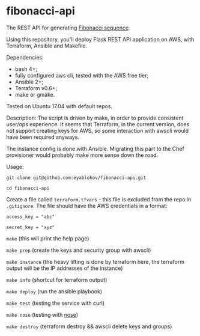 fibonacci-api
=============

The REST API for generating [Fibonacci sequence](https://en.wikipedia.org/wiki/Fibonacci_sequence).


Using this repository, you'll deploy Flask REST API application on AWS, with Terraform, Ansible and Makefile.

Dependencies:
- bash 4+;
- fully configured aws cli, tested with the AWS free tier;
- Ansible 2+;
- Terraform v0.6+;
- make or gmake.

Tested on Ubuntu 17.04 with default repos.

Description:
The script is driven by make, in order to provide consistent user/ops experience. It seems that Terraform, in the current version, does not support creating keys for AWS, so some interaction with awscli would have been required anyways.

The instance config is done with Ansible. Migrating this part to the Chef provisioner would probably make more sense down the road.

Usage:

`git clone git@github.com:eyablokov/fibonacci-api.git`

`cd fibonacci-api`

Create a file called `terraform.tfvars` - this file is excluded from the repo in `.gitignore`. 
The file should have the AWS credentials in a format:

`access_key = "abc"`

`secret_key = "xyz"`



`make`          (this will print the help page)

`make prep`     (create the keys and security group with awscli)

`make instance` (the heavy lifting is done by terraform here, the terraform output will be the IP addresses of the instance)

`make info`     (shortcut for terraform output)

`make deploy`   (run the ansible playbook)

`make test`     (testing the service with curl)

`make nose`     (testing with [nose](http://nose.readthedocs.io))

`make destroy`  (terraform destroy && awscli delete keys and groups)
